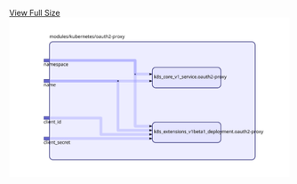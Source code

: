 [View Full Size](https://raw.githubusercontent.com/mingfang/terraform-provider-k8s/master/modules/kubernetes/oauth2-proxy/diagram.svg?sanitize=true)<img src="diagram.svg"/>
